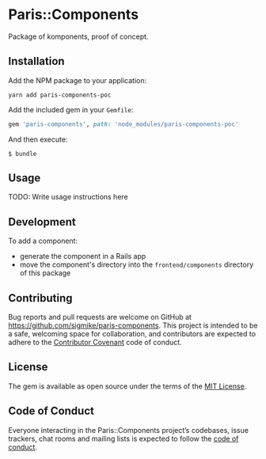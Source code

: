# Paris::Components

Package of komponents, proof of concept.

## Installation

Add the NPM package to your application:

```shell
yarn add paris-components-poc
```

Add the included gem in your `Gemfile`:

```ruby
gem 'paris-components', path: 'node_modules/paris-components-poc'
```

And then execute:

    $ bundle

## Usage

TODO: Write usage instructions here

## Development

To add a component:

* generate the component in a Rails app
* move the component's directory into the `frontend/components` directory of this package

## Contributing

Bug reports and pull requests are welcome on GitHub at https://github.com/sigmike/paris-components. This project is intended to be a safe, welcoming space for collaboration, and contributors are expected to adhere to the [Contributor Covenant](http://contributor-covenant.org) code of conduct.

## License

The gem is available as open source under the terms of the [MIT License](https://opensource.org/licenses/MIT).

## Code of Conduct

Everyone interacting in the Paris::Components project’s codebases, issue trackers, chat rooms and mailing lists is expected to follow the [code of conduct](https://github.com/sigmike/paris-components/blob/master/CODE_OF_CONDUCT.md).
